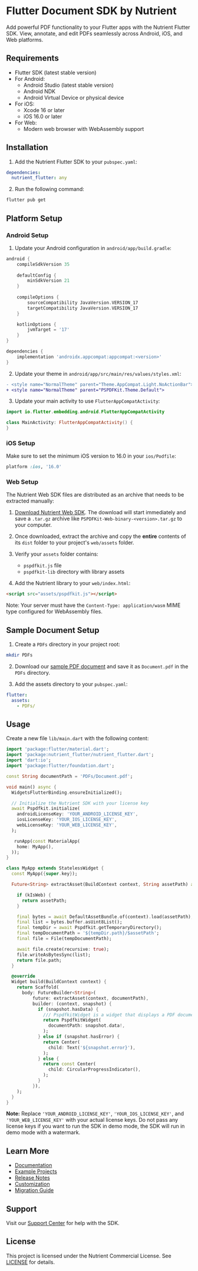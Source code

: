 # Flutter Document SDK by Nutrient

Add powerful PDF functionality to your Flutter apps with the Nutrient Flutter SDK. View, annotate, and edit PDFs seamlessly across Android, iOS, and Web platforms.

## Requirements

- Flutter SDK (latest stable version)
- For Android:
  - Android Studio (latest stable version)
  - Android NDK
  - Android Virtual Device or physical device
- For iOS:
  - Xcode 16 or later
  - iOS 16.0 or later
- For Web:
  - Modern web browser with WebAssembly support

## Installation

1. Add the Nutrient Flutter SDK to your `pubspec.yaml`:

```yaml
dependencies:
  nutrient_flutter: any
```

2. Run the following command:

```bash
flutter pub get
```

## Platform Setup

### Android Setup

1. Update your Android configuration in `android/app/build.gradle`:

```gradle
android {
    compileSdkVersion 35
    
    defaultConfig {
        minSdkVersion 21
    }
    
    compileOptions {
        sourceCompatibility JavaVersion.VERSION_17
        targetCompatibility JavaVersion.VERSION_17
    }

    kotlinOptions {
        jvmTarget = '17'
    }
}

dependencies {
    implementation 'androidx.appcompat:appcompat:<version>'
}
```

2. Update your theme in `android/app/src/main/res/values/styles.xml`:

```diff
- <style name="NormalTheme" parent="Theme.AppCompat.Light.NoActionBar">
+ <style name="NormalTheme" parent="PSPDFKit.Theme.Default">
```

3. Update your main activity to use `FlutterAppCompatActivity`:

```kotlin
import io.flutter.embedding.android.FlutterAppCompatActivity

class MainActivity: FlutterAppCompatActivity() {
}
```

### iOS Setup

Make sure to set the minimum iOS version to 16.0 in your `ios/Podfile`:

```ruby
platform :ios, '16.0'
```

### Web Setup

The Nutrient Web SDK files are distributed as an archive that needs to be extracted manually:

1. [Download Nutrient Web SDK][download web sdk]. The download will start immediately and save a `.tar.gz` archive like `PSPDFKit-Web-binary-<version>.tar.gz` to your computer.

2. Once downloaded, extract the archive and copy the **entire** contents of its `dist` folder to your project's `web/assets` folder.

3. Verify your `assets` folder contains:
   - `pspdfkit.js` file
   - `pspdfkit-lib` directory with library assets

4. Add the Nutrient library to your `web/index.html`:

```html
<script src="assets/pspdfkit.js"></script>
```

Note: Your server must have the `Content-Type: application/wasm` MIME type configured for WebAssembly files.

## Sample Document Setup

1. Create a `PDFs` directory in your project root:
```bash
mkdir PDFs
```

2. Download our [sample PDF document][sample document] and save it as `Document.pdf` in the `PDFs` directory.

3. Add the assets directory to your `pubspec.yaml`:
```yaml
flutter:
  assets:
    - PDFs/
```

## Usage

Create a new file `lib/main.dart` with the following content:

```dart
import 'package:flutter/material.dart';
import 'package:nutrient_flutter/nutrient_flutter.dart';
import 'dart:io';
import 'package:flutter/foundation.dart';

const String documentPath = 'PDFs/Document.pdf';

void main() async {
  WidgetsFlutterBinding.ensureInitialized();

  // Initialize the Nutrient SDK with your license key
  await Pspdfkit.initialize(
    androidLicenseKey: 'YOUR_ANDROID_LICENSE_KEY',
    iosLicenseKey: 'YOUR_IOS_LICENSE_KEY',
    webLicenseKey: 'YOUR_WEB_LICENSE_KEY',
  );

   runApp(const MaterialApp(
    home: MyApp(),
  ));
}

class MyApp extends StatelessWidget {
  const MyApp({super.key});

  Future<String> extractAsset(BuildContext context, String assetPath) async {

    if (kIsWeb) {
      return assetPath;
    }

    final bytes = await DefaultAssetBundle.of(context).load(assetPath);
    final list = bytes.buffer.asUint8List();
    final tempDir = await Pspdfkit.getTemporaryDirectory();
    final tempDocumentPath = '${tempDir.path}/$assetPath';
    final file = File(tempDocumentPath);

    await file.create(recursive: true);
    file.writeAsBytesSync(list);
    return file.path;
  }

  @override
  Widget build(BuildContext context) {
    return Scaffold(
      body: FutureBuilder<String>(
          future: extractAsset(context, documentPath),
          builder: (context, snapshot) {
            if (snapshot.hasData) {
              /// PspdfkitWidget is a widget that displays a PDF document.
              return PspdfkitWidget(
                documentPath: snapshot.data!,
              );
            } else if (snapshot.hasError) {
              return Center(
                child: Text('${snapshot.error}'),
              );
            } else {
              return const Center(
                child: CircularProgressIndicator(),
              );
            }
          }),
    );
  }
}
```

**Note:** Replace `'YOUR_ANDROID_LICENSE_KEY'`, `'YOUR_IOS_LICENSE_KEY'`, and `'YOUR_WEB_LICENSE_KEY'` with your actual license keys. Do not pass any license keys if you want to run the SDK in demo mode, the SDK will run in demo mode with a watermark.

## Learn More

- [Documentation][documentation]
- [Example Projects][example project]
- [Release Notes][release notes]
- [Customization][customization]
- [Migration Guide][migration guide]

## Support

Visit our [Support Center][support] for help with the SDK.

## License

This project is licensed under the Nutrient Commercial License. See [LICENSE](LICENSE) for details.

[documentation]: https://www.nutrient.io/guides/flutter/
[example project]: https://github.com/PSPDFKit/pspdfkit-flutter
[release notes]: https://www.nutrient.io/changelog/flutter
[customization]: https://www.nutrient.io/guides/flutter/customize/
[migration guide]: https://nutrient.io/guides/flutter/upgrade/
[support]: https://support.nutrient.io
[license]: https://github.com/PSPDFKit/pspdfkit-flutter/blob/main/LICENSE
[download web sdk]: https://my.nutrient.io/download/web/latest
[sample document]: https://www.nutrient.io/downloads/pspdfkit-web-demo.pdf